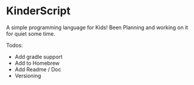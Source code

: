 # KinderScript
 A simple programming language for Kids! Been Planning and working on it for quiet some time.


Todos:
 - Add gradle support
 - Add to Homebrew
 - Add Readme / Doc 
 - Versioning
